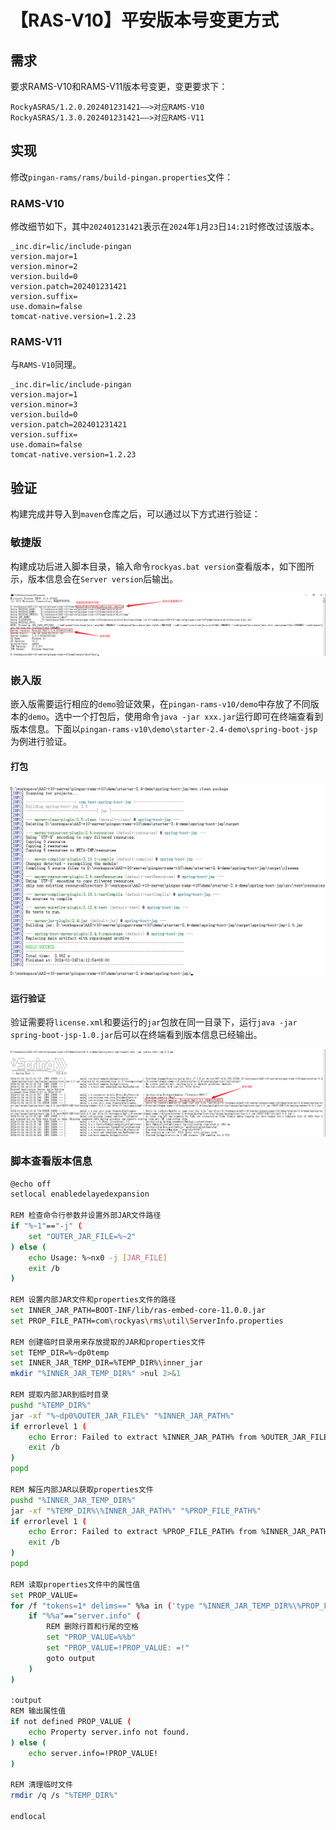 # 【RAS-V10】平安版本号变更方式

## 需求

要求RAMS-V10和RAMS-V11版本号变更，变更要求下：

```
RockyASRAS/1.2.0.202401231421——>对应RAMS-V10
RockyASRAS/1.3.0.202401231421——>对应RAMS-V11
```

## 实现

修改`pingan-rams/rams/build-pingan.properties`文件：

### RAMS-V10

修改细节如下，其中`202401231421`表示在`2024`年`1`月`23`日`14:21`时修改过该版本。

```properties
_inc.dir=lic/include-pingan
version.major=1
version.minor=2
version.build=0
version.patch=202401231421
version.suffix=
use.domain=false
tomcat-native.version=1.2.23
```

### RAMS-V11

与`RAMS-V10`同理。

```properties
_inc.dir=lic/include-pingan
version.major=1
version.minor=3
version.build=0
version.patch=202401231421
version.suffix=
use.domain=false
tomcat-native.version=1.2.23
```

## 验证

构建完成并导入到`maven`仓库之后，可以通过以下方式进行验证：

### 敏捷版

构建成功后进入脚本目录，输入命令`rockyas.bat version`查看版本，如下图所示，版本信息会在`Server version`后输出。

![image-20240124141149131](./imgs/image-20240124141149131.png)

### 嵌入版

嵌入版需要运行相应的`demo`验证效果，在`pingan-rams-v10/demo`中存放了不同版本的`demo`。选中一个打包后，使用命令`java -jar xxx.jar`运行即可在终端查看到版本信息。下面以`pingan-rams-v10\demo\starter-2.4-demo\spring-boot-jsp`为例进行验证。

#### 打包

![image-20240124141420908](./imgs/image-20240124141420908.png)

#### 运行验证

验证需要将`license.xml`和要运行的`jar`包放在同一目录下，运行`java -jar spring-boot-jsp-1.0.jar`后可以在终端看到版本信息已经输出。

![image-20240124141359858](./imgs/image-20240124141359858.png)

### 脚本查看版本信息

```bash
@echo off
setlocal enabledelayedexpansion

REM 检查命令行参数并设置外部JAR文件路径
if "%~1"=="-j" (
    set "OUTER_JAR_FILE=%~2"
) else (
    echo Usage: %~nx0 -j [JAR_FILE]
    exit /b
)

REM 设置内部JAR文件和properties文件的路径
set INNER_JAR_PATH=BOOT-INF/lib/ras-embed-core-11.0.0.jar
set PROP_FILE_PATH=com\rockyas\rms\util\ServerInfo.properties

REM 创建临时目录用来存放提取的JAR和properties文件
set TEMP_DIR=%~dp0temp
set INNER_JAR_TEMP_DIR=%TEMP_DIR%\inner_jar
mkdir "%INNER_JAR_TEMP_DIR%" >nul 2>&1

REM 提取内部JAR到临时目录
pushd "%TEMP_DIR%"
jar -xf "%~dp0%OUTER_JAR_FILE%" "%INNER_JAR_PATH%"
if errorlevel 1 (
    echo Error: Failed to extract %INNER_JAR_PATH% from %OUTER_JAR_FILE%
    exit /b
)
popd

REM 解压内部JAR以获取properties文件
pushd "%INNER_JAR_TEMP_DIR%"
jar -xf "%TEMP_DIR%\%INNER_JAR_PATH%" "%PROP_FILE_PATH%"
if errorlevel 1 (
    echo Error: Failed to extract %PROP_FILE_PATH% from %INNER_JAR_PATH%
    exit /b
)
popd

REM 读取properties文件中的属性值
set PROP_VALUE=
for /f "tokens=1* delims==" %%a in ('type "%INNER_JAR_TEMP_DIR%\%PROP_FILE_PATH%" 2^>nul') do (
    if "%%a"=="server.info" (
        REM 删除行首和行尾的空格
        set "PROP_VALUE=%%b"
        set "PROP_VALUE=!PROP_VALUE: =!"
        goto output
    )
)

:output
REM 输出属性值
if not defined PROP_VALUE (
    echo Property server.info not found.
) else (
    echo server.info=!PROP_VALUE!
)

REM 清理临时文件
rmdir /q /s "%TEMP_DIR%"

endlocal
```

